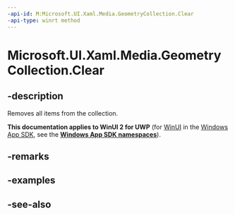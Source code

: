 ```yaml
---
-api-id: M:Microsoft.UI.Xaml.Media.GeometryCollection.Clear
-api-type: winrt method
---
```


<!-- Method syntax
public void Clear()
-->

# Microsoft.UI.Xaml.Media.GeometryCollection.Clear

## -description
Removes all items from the collection.

**This documentation applies to WinUI 2 for UWP** (for [WinUI](/windows/apps/winui/winui3/) in the [Windows App SDK](/windows/apps/windows-app-sdk/), see the **[Windows App SDK namespaces](/windows/windows-app-sdk/api/winrt/)**).

## -remarks


## -examples

## -see-also

